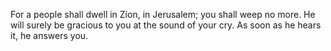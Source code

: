 For a people shall dwell in Zion, in Jerusalem; you shall weep no more. He will surely be gracious to you at the sound of your cry. As soon as he hears it, he answers you.
